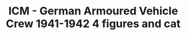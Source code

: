 ---
layout: product
title: "ICM - German Armoured Vehicle Crew 1941-1942 4 figures and cat"
price: "TBA" 
desc: "N/A"
img_path: "/assets/img/ICM35614.jpg"
brand: "N/A"
available: false
special_offer: false
new: false
soon: false
cat: "010000"
subcat: "013600"
subsubcat: "0N/A"
sifra: "ICM35614"
popular: false
---